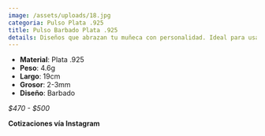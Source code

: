 ```yaml
---
image: /assets/uploads/18.jpg
categoria: Pulso Plata .925
title: Pulso Barbado Plata .925
details: Diseños que abrazan tu muñeca con personalidad. Ideal para usar todos los días.
---
```

* **Material**: Plata .925
* **Peso**: 4.6g
* **Largo**: 19cm
* **G﻿rosor**: 2-3mm
* **Diseño**: Barbado

*$﻿470 - $500*

**Cotizaciones vía Instagram**